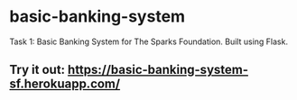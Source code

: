 # basic-banking-system
Task 1: Basic Banking System for The Sparks Foundation. Built using Flask.

## Try it out: https://basic-banking-system-sf.herokuapp.com/
